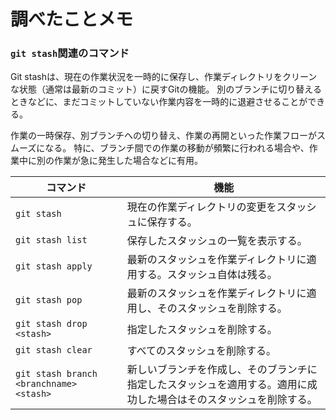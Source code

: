 # 調べたことメモ
### `git stash`関連のコマンド
Git stashは、現在の作業状況を一時的に保存し、作業ディレクトリをクリーンな状態（通常は最新のコミット）に戻すGitの機能。
別のブランチに切り替えるときなどに、まだコミットしていない作業内容を一時的に退避させることができる。

作業の一時保存、別ブランチへの切り替え、作業の再開といった作業フローがスムーズになる。
特に、ブランチ間での作業の移動が頻繁に行われる場合や、作業中に別の作業が急に発生した場合などに有用。

| コマンド | 機能 |
| --- | --- |
| `git stash` | 現在の作業ディレクトリの変更をスタッシュに保存する。 |
| `git stash list` | 保存したスタッシュの一覧を表示する。 |
| `git stash apply` | 最新のスタッシュを作業ディレクトリに適用する。スタッシュ自体は残る。 |
| `git stash pop` | 最新のスタッシュを作業ディレクトリに適用し、そのスタッシュを削除する。 |
| `git stash drop <stash>` | 指定したスタッシュを削除する。 |
| `git stash clear` | すべてのスタッシュを削除する。 |
| `git stash branch <branchname> <stash>` | 新しいブランチを作成し、そのブランチに指定したスタッシュを適用する。適用に成功した場合はそのスタッシュを削除する。 |
